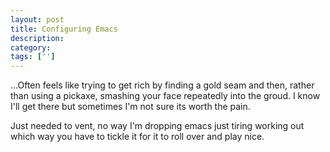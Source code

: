 ```yaml
---
layout: post
title: Configuring Emacs
description: 
category:
tags: ['']
---
```


...Often feels like trying to get rich by finding a gold seam and then, rather than using a pickaxe, smashing your face repeatedly into the groud. I know I'll get there but sometimes I'm not sure its worth the pain.

Just needed to vent, no way I'm dropping emacs just tiring working out which way you have to tickle it for it to roll over and play nice.